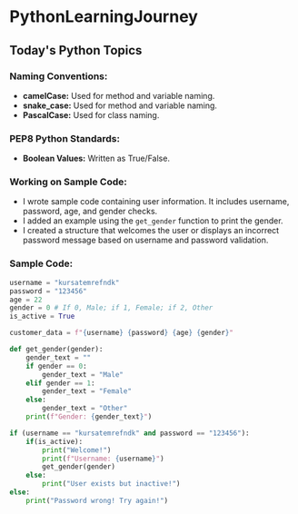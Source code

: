 # PythonLearningJourney

## Today's Python Topics

### Naming Conventions:
- **camelCase:** Used for method and variable naming.
- **snake_case:** Used for method and variable naming.
- **PascalCase:** Used for class naming.

### PEP8 Python Standards:
- **Boolean Values:** Written as True/False.

### Working on Sample Code:
- I wrote sample code containing user information. It includes username, password, age, and gender checks.
- I added an example using the `get_gender` function to print the gender.
- I created a structure that welcomes the user or displays an incorrect password message based on username and password validation.

### Sample Code:
```python
username = "kursatemrefndk"
password = "123456"
age = 22
gender = 0 # If 0, Male; if 1, Female; if 2, Other
is_active = True

customer_data = f"{username} {password} {age} {gender}"

def get_gender(gender):
    gender_text = ""
    if gender == 0:
        gender_text = "Male"
    elif gender == 1:
        gender_text = "Female"
    else:
        gender_text = "Other"
    print(f"Gender: {gender_text}")

if (username == "kursatemrefndk" and password == "123456"):
    if(is_active):
        print("Welcome!")
        print(f"Username: {username}")
        get_gender(gender)
    else:
        print("User exists but inactive!")
else:
    print("Password wrong! Try again!")
